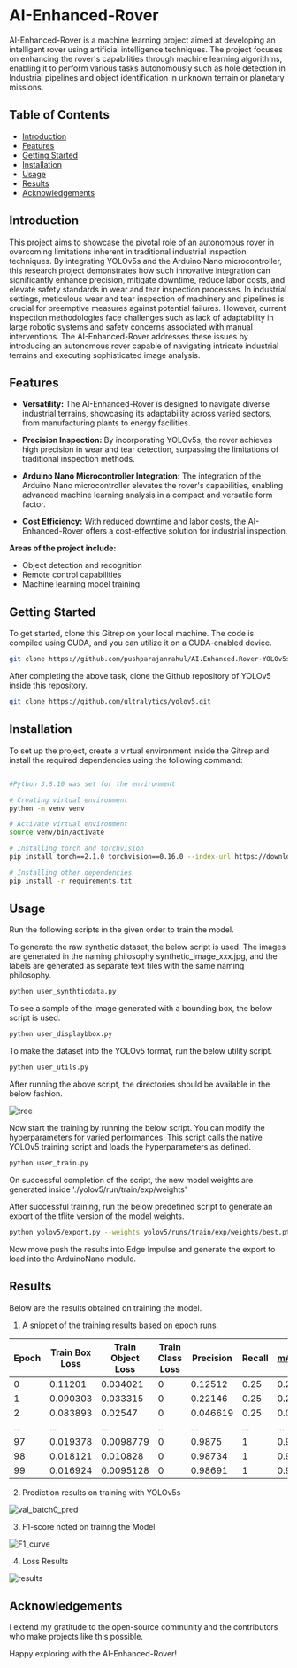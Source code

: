# AI-Enhanced-Rover

AI-Enhanced-Rover is a machine learning project aimed at developing an intelligent rover using artificial intelligence techniques. The project focuses on enhancing the rover's capabilities through machine learning algorithms, enabling it to perform various tasks autonomously such as hole detection in Industrial pipelines and object identification in unknown terrain or planetary missions.

## Table of Contents

- [Introduction](#introduction)
- [Features](#features)
- [Getting Started](#getting-started)
- [Installation](#installation)
- [Usage](#usage)
- [Results](#results)
- [Acknowledgements](#acknowledgements)

## Introduction

This project aims to showcase the pivotal role of an autonomous rover in overcoming limitations inherent in traditional industrial inspection techniques. By integrating YOLOv5s and the Arduino Nano microcontroller, this research project demonstrates how such innovative integration can significantly enhance precision, mitigate downtime, reduce labor costs, and elevate safety standards in wear and tear inspection processes. In industrial settings, meticulous wear and tear inspection of machinery and pipelines is crucial for preemptive measures against potential failures. However, current inspection methodologies face challenges such as lack of adaptability in large robotic systems and safety concerns associated with manual interventions. The AI-Enhanced-Rover addresses these issues by introducing an autonomous rover capable of navigating intricate industrial terrains and executing sophisticated image analysis.

## Features

- **Versatility:** The AI-Enhanced-Rover is designed to navigate diverse industrial terrains, showcasing its adaptability across varied sectors, from manufacturing plants to energy facilities.

- **Precision Inspection:** By incorporating YOLOv5s, the rover achieves high precision in wear and tear detection, surpassing the limitations of traditional inspection methods.

- **Arduino Nano Microcontroller Integration:** The integration of the Arduino Nano microcontroller elevates the rover's capabilities, enabling advanced machine learning analysis in a compact and versatile form factor.

- **Cost Efficiency:** With reduced downtime and labor costs, the AI-Enhanced-Rover offers a cost-effective solution for industrial inspection.

**Areas of the project include:**

- Object detection and recognition
- Remote control capabilities
- Machine learning model training

## Getting Started

To get started, clone this Gitrep on your local machine. The code is compiled using CUDA, and you can utilize it on a CUDA-enabled device.

```bash
git clone https://github.com/pushparajanrahul/AI.Enhanced.Rover-YOLOv5s-ArduinoNano.git

```

After completing the above task, clone the Github repository of YOLOv5 inside this repository.

```bash
git clone https://github.com/ultralytics/yolov5.git

```

## Installation

To set up the project, create a virtual environment inside the Gitrep and install the required dependencies using the following command:

```bash

#Python 3.8.10 was set for the environment

# Creating virtual environment 
python -m venv venv

# Activate virtual environment
source venv/bin/activate

# Installing torch and torchvision
pip install torch==2.1.0 torchvision==0.16.0 --index-url https://download.pytorch.org/whl/cu121

# Installing other dependencies
pip install -r requirements.txt
```

## Usage

Run the following scripts in the given order to train the model.

To generate the raw synthetic dataset, the below script is used. The images are generated in the naming philosophy synthetic_image_xxx.jpg, and the labels are generated as separate text files with the same naming philosophy.

```bash
python user_synthticdata.py

```

To see a sample of the image generated with a bounding box, the below script is used.

```bash
python user_displaybbox.py

```

To make the dataset into the YOLOv5 format, run the below utility script. 

```bash
python user_utils.py

```

After running the above script, the directories should be available in the below fashion.

![tree](https://github.com/pushparajanrahul/AI.Enhanced.Rover-YOLOv5s-ArduinoNano/assets/124497777/b5cb26c3-95ef-4c25-96a1-895487dec8c8)



Now start the training by running the below script. You can modify the hyperparameters for varied performances. This script calls the native YOLOv5 training script and loads the hyperparameters as defined.

```bash
python user_train.py

```

On successful completion of the script, the new model weights are generated inside './yolov5/run/train/exp/weights'

After successful training, run the below predefined script to generate an export of the tflite version of the model weights.

```bash
python yolov5/export.py --weights yolov5/runs/train/exp/weights/best.pt --int8 --include tflite

```

Now move push the results into Edge Impulse and generate the export to load into the ArduinoNano module.


## Results

Below are the results obtained on training the model.

1. A snippet of the training results based on epoch runs.

| Epoch | Train Box Loss | Train Object Loss | Train Class Loss | Precision | Recall | mAP@0.5 | mAP@0.5:0.95 | Validation Box Loss | Validation Object Loss | Validation Class Loss | Learning Rate 0 | Learning Rate 1 | Learning Rate 2 |
|-------|-----------------|-------------------|------------------|-----------|--------|---------|--------------|----------------------|------------------------|-----------------------|------------------|------------------|------------------|
| 0     | 0.11201         | 0.034021          | 0                | 0.12512   | 0.25   | 0.25825 | 0.061079     | 0.089727             | 0.021944               | 0                     | 0.070833         | 0.0032407         | 0.0032407         |
| 1     | 0.090303        | 0.033315          | 0                | 0.22146   | 0.25   | 0.21254 | 0.046375     | 0.06471              | 0.019151               | 0                     | 0.040768         | 0.006509          | 0.006509          |
| 2     | 0.083893        | 0.02547           | 0                | 0.046619  | 0.25   | 0.034776| 0.0090582    | 0.074776             | 0.017544               | 0                     | 0.010637         | 0.0097112         | 0.0097112         |
| ...   | ...             | ...               | ...              | ...       | ...    | ...     | ...          | ...                  | ...                    | ...                   | ...              | ...              | ...              |
| 97    | 0.019378        | 0.0098779         | 0                | 0.9875    | 1      | 0.995   | 0.92041      | 0.010113             | 0.0035527              | 0                     | 0.000496         | 0.000496          | 0.000496          |
| 98    | 0.018121        | 0.010828          | 0                | 0.98734   | 1      | 0.995   | 0.93728      | 0.010215             | 0.0035791              | 0                     | 0.000397         | 0.000397          | 0.000397          |
| 99    | 0.016924        | 0.0095128         | 0                | 0.98691   | 1      | 0.995   | 0.94557      | 0.010214             | 0.0035625              | 0                     | 0.000298         | 0.000298          | 0.000298          |


2. Prediction results on training with YOLOv5s

![val_batch0_pred](https://github.com/pushparajanrahul/AI.Enhanced.Rover-YOLOv5s-ArduinoNano/assets/124497777/a086fc04-a186-459d-aa64-c0ad52d2594d)

3. F1-score noted on trainng the Model

![F1_curve](https://github.com/pushparajanrahul/AI.Enhanced.Rover-YOLOv5s-ArduinoNano/assets/124497777/be29cf26-942a-4b50-aba7-cf9de5139c67)

4. Loss Results

![results](https://github.com/pushparajanrahul/AI.Enhanced.Rover-YOLOv5s-ArduinoNano/assets/124497777/e4ae32df-cbaf-4013-ab56-ff14b487bb4e)




## Acknowledgements

I extend my gratitude to the open-source community and the contributors who make projects like this possible.

Happy exploring with the AI-Enhanced-Rover!


